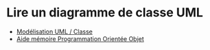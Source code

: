 # Lire un diagramme de classe UML

<SlidesDeck src="uml" />

- [Modélisation UML / Classe](/cheatsheets/poo-uml/)
- [Aide mémoire Programmation Orientée Objet](/cheatsheets/poo/)
